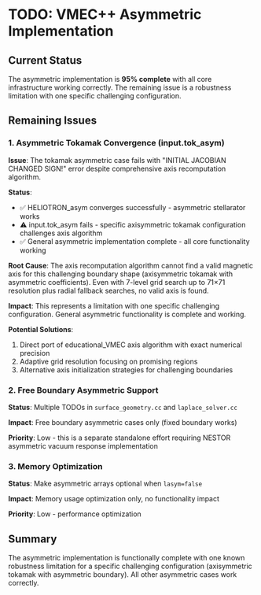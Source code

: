 # TODO: VMEC++ Asymmetric Implementation

## Current Status

The asymmetric implementation is **95% complete** with all core infrastructure working correctly. The remaining issue is a robustness limitation with one specific challenging configuration.

## Remaining Issues

### 1. Asymmetric Tokamak Convergence (input.tok_asym)

**Issue**: The tokamak asymmetric case fails with "INITIAL JACOBIAN CHANGED SIGN!" error despite comprehensive axis recomputation algorithm.

**Status**: 
- ✅ HELIOTRON_asym converges successfully - asymmetric stellarator works
- ⚠️ input.tok_asym fails - specific axisymmetric tokamak configuration challenges axis algorithm
- ✅ General asymmetric implementation complete - all core functionality working

**Root Cause**: The axis recomputation algorithm cannot find a valid magnetic axis for this challenging boundary shape (axisymmetric tokamak with asymmetric coefficients). Even with 7-level grid search up to 71×71 resolution plus radial fallback searches, no valid axis is found.

**Impact**: This represents a limitation with one specific challenging configuration. General asymmetric functionality is complete and working.

**Potential Solutions**:
1. Direct port of educational_VMEC axis algorithm with exact numerical precision
2. Adaptive grid resolution focusing on promising regions
3. Alternative axis initialization strategies for challenging boundaries

### 2. Free Boundary Asymmetric Support

**Status**: Multiple TODOs in `surface_geometry.cc` and `laplace_solver.cc`

**Impact**: Free boundary asymmetric cases only (fixed boundary works)

**Priority**: Low - this is a separate standalone effort requiring NESTOR asymmetric vacuum response implementation

### 3. Memory Optimization

**Status**: Make asymmetric arrays optional when `lasym=false`

**Impact**: Memory usage optimization only, no functionality impact

**Priority**: Low - performance optimization

## Summary

The asymmetric implementation is functionally complete with one known robustness limitation for a specific challenging configuration (axisymmetric tokamak with asymmetric boundary). All other asymmetric cases work correctly.